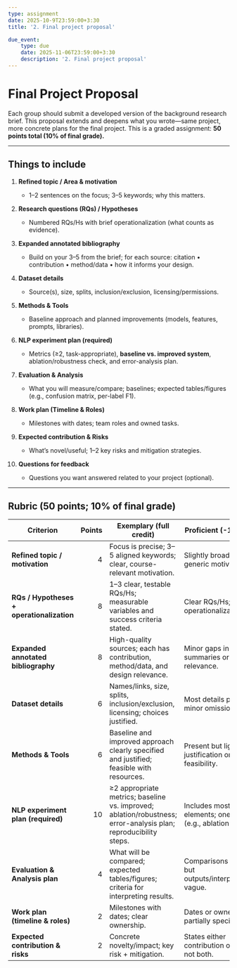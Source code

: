 ```yaml
---
type: assignment
date: 2025-10-9T23:59:00+3:30
title: '2. Final project proposal'

due_event: 
    type: due
    date: 2025-11-06T23:59:00+3:30
    description: '2. Final project proposal'
---
```

# Final Project Proposal

Each group should submit a developed version of the background research brief. This proposal extends and deepens what you wrote—same project, more concrete plans for the final project.
This is a graded assignment: **50 points total (10% of final grade).**

---

## Things to include

1. **Refined topic / Area & motivation**

   * 1–2 sentences on the focus; 3–5 keywords; why this matters.

2. **Research questions (RQs) / Hypotheses**

   * Numbered RQs/Hs with brief operationalization (what counts as evidence).

3. **Expanded annotated bibliography**

   * Build on your 3–5 from the brief; for each source: citation • contribution • method/data • how it informs your design.

4. **Dataset details**

   * Source(s), size, splits, inclusion/exclusion, licensing/permissions.

5. **Methods & Tools**

   * Baseline approach and planned improvements (models, features, prompts, libraries).

6. **NLP experiment plan (required)**

   * Metrics (≥2, task-appropriate), **baseline vs. improved system**, ablation/robustness check, and error-analysis plan.

7. **Evaluation & Analysis**

   * What you will measure/compare; baselines; expected tables/figures (e.g., confusion matrix, per-label F1).

8. **Work plan (Timeline & Roles)**

   * Milestones with dates; team roles and owned tasks.

9. **Expected contribution & Risks**

   * What’s novel/useful; 1–2 key risks and mitigation strategies.

10. **Questions for feedback**

    * Questions you want answered related to your project (optional).

---

## Rubric (50 points; 10% of final grade)


| Criterion                                 | Points | Exemplary (full credit)                                                                                         | Proficient (-1–2 pts)                                      | Developing (-3–4 pts)                                | Missing/Insufficient (0) |
| ----------------------------------------- | -----: | --------------------------------------------------------------------------------------------------------------- | ---------------------------------------------------------- | ---------------------------------------------------- | ------------------------ |
| **Refined topic / motivation**            |      4 | Focus is precise; 3–5 aligned keywords; clear, course-relevant motivation.                                      | Slightly broad or generic motivation.                      | Vague focus or mismatched keywords.                  | Not provided.            |
| **RQs / Hypotheses + operationalization** |      8 | 1–3 clear, testable RQs/Hs; measurable variables and success criteria stated.                                   | Clear RQs/Hs; partial operationalization.                  | Broad/descriptive RQs; little/no operationalization. | Not provided.            |
| **Expanded annotated bibliography**       |      8 | High-quality sources; each has contribution, method/data, and design relevance.                                 | Minor gaps in summaries or relevance.                      | Generic summaries; weak links to design.             | Not provided.            |
| **Dataset details**                       |      6 | Names/links, size, splits, inclusion/exclusion, licensing; choices justified.                                   | Most details present; minor omissions.                     | Key details missing (e.g., size/splits/licensing).   | Not provided.            |
| **Methods & Tools**                       |      6 | Baseline and improved approach clearly specified and justified; feasible with resources.                        | Present but light on justification or feasibility.         | Only baseline or only improved; unclear rationale.   | Not provided.            |
| **NLP experiment plan (required)**        |     10 | ≥2 appropriate metrics; baseline vs. improved; ablation/robustness; error-analysis plan; reproducibility steps. | Includes most elements; one is thin (e.g., ablation plan). | Major element missing (e.g., metrics or baseline).   | Not provided.            |
| **Evaluation & Analysis plan**            |      4 | What will be compared; expected tables/figures; criteria for interpreting results.                              | Comparisons defined but outputs/interpretation vague.      | High-level only; unclear outputs.                    | Not provided.            |
| **Work plan (timeline & roles)**          |      2 | Milestones with dates; clear ownership.                                                                         | Dates or ownership partially specified.                    | Vague milestones or roles.                           | Not provided.            |
| **Expected contribution & risks**         |      2 | Concrete novelty/impact; key risk + mitigation.                                                                 | States either contribution or risk, not both.              | Vague statements.                                    | Not provided.            |